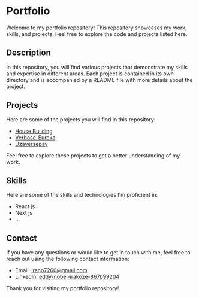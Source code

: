 # Portfolio

Welcome to my portfolio repository! This repository showcases my work, skills, and projects. Feel free to explore the code and projects listed here.

## Description

In this repository, you will find various projects that demonstrate my skills and expertise in different areas. Each project is contained in its own directory and is accompanied by a README file with more details about the project.

## Projects

Here are some of the projects you will find in this repository:

- [House Building](project1/)
- [Verbose-Eureka](project2/)
- [Uzaversepay](project3/)

Feel free to explore these projects to get a better understanding of my work.

## Skills

Here are some of the skills and technologies I'm proficient in:

- React js
- Next js
- ...

## Contact

If you have any questions or would like to get in touch with me, feel free to reach out using the following contact information:

- Email: [irano7260@gmail.com](mailto:irano7260@gmail.com)
- LinkedIn: [eddy-nobel-irakoze-867b99204](https://www.linkedin.com/in/eddy-nobel-irakoze-867b99204)

Thank you for visiting my portfolio repository!
